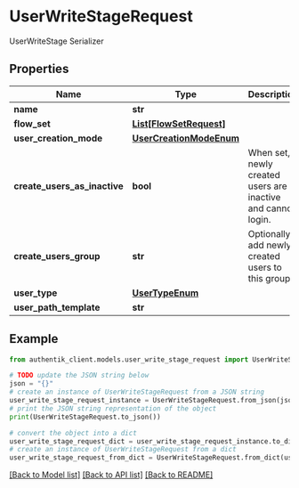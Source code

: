 # UserWriteStageRequest

UserWriteStage Serializer

## Properties

Name | Type | Description | Notes
------------ | ------------- | ------------- | -------------
**name** | **str** |  | 
**flow_set** | [**List[FlowSetRequest]**](FlowSetRequest.md) |  | [optional] 
**user_creation_mode** | [**UserCreationModeEnum**](UserCreationModeEnum.md) |  | [optional] 
**create_users_as_inactive** | **bool** | When set, newly created users are inactive and cannot login. | [optional] 
**create_users_group** | **str** | Optionally add newly created users to this group. | [optional] 
**user_type** | [**UserTypeEnum**](UserTypeEnum.md) |  | [optional] 
**user_path_template** | **str** |  | [optional] 

## Example

```python
from authentik_client.models.user_write_stage_request import UserWriteStageRequest

# TODO update the JSON string below
json = "{}"
# create an instance of UserWriteStageRequest from a JSON string
user_write_stage_request_instance = UserWriteStageRequest.from_json(json)
# print the JSON string representation of the object
print(UserWriteStageRequest.to_json())

# convert the object into a dict
user_write_stage_request_dict = user_write_stage_request_instance.to_dict()
# create an instance of UserWriteStageRequest from a dict
user_write_stage_request_from_dict = UserWriteStageRequest.from_dict(user_write_stage_request_dict)
```
[[Back to Model list]](../README.md#documentation-for-models) [[Back to API list]](../README.md#documentation-for-api-endpoints) [[Back to README]](../README.md)


